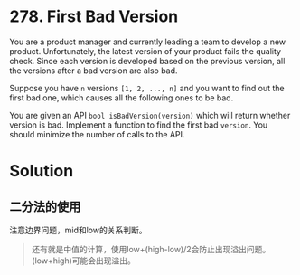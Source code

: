 # 278. First Bad Version

You are a product manager and currently leading a team to develop a new product. Unfortunately, the latest version of your product fails the quality check. Since each version is developed based on the previous version, all the versions after a bad version are also bad.

Suppose you have `n` versions `[1, 2, ..., n]` and you want to find out the first bad one, which causes all the following ones to be bad.

You are given an API `bool isBadVersion(version)` which will return whether version is bad. Implement a function to find the first bad `version`. You should minimize the number of calls to the API.

# Solution

## 二分法的使用

注意边界问题，mid和low的关系判断。

>还有就是中值的计算，使用low+(high-low)/2会防止出现溢出问题。(low+high)可能会出现溢出。